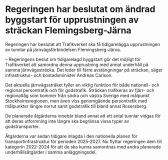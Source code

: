 # Regeringen har beslutat om ändrad byggstart för upprustningen av sträckan Flemingsberg-Järna

Regeringen har beslutat att Trafikverket ska få tidigarelägga upprustningen av tunnlar på järnvägsförbindelsen Flemingsberg-Järna.

– Regeringens beslut om tidigarelagd byggstart gör det möjligt för Trafikverket att samordna denna upprustning med annat underhåll på samma järnvägssträcka. Det leder till färre avstängningar på sträckan, säger infrastruktur- och bostadsminister Andreas Carlson.

Det aktuella järnvägsstråket fyller en viktig funktion för både nationell- och regional persontrafik och för godstrafik. Sträckan trafikeras av fjärr- och regionaltåg som kommer från södra och västra Sverige med målpunkt Stockholmsregionen, men även viss genomgående persontrafik med målpunkter längre norrut samt godstrafik till bland annat Rosersberg.

De planerade åtgärderna innebär bland annat att ett antal tunnlar vidgas för att deras utformning inte längre ska begränsa vissa typer av godstransporter.

Åtgärderna var sedan tidigare inlagda i den nationella planen för transportinfrastruktur för perioden 2025-2027. Nu flyttar regeringen dem till kategorin 2022-2024 för att de ska kunna samordnas med andra planerade underhållsåtgärder i samma anläggningsdel.
